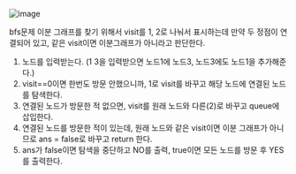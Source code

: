 ![image](https://user-images.githubusercontent.com/33195517/184799469-c04e0c38-6974-4ca5-bd43-dda29eee8589.png)

bfs문제
이분 그래프를 찾기 위해서 visit를 1, 2로 나눠서 표시하는데 만약 두 정점이 연결되어 있고, 같은 visit이면 이분그래프가 아니라고 판단한다.
1. 노드를 입력받는다. (1 3을 입력받으면 노드1에 노드3, 노드3에도 노드1을 추가해준다.)
2. visit==0이면 한번도 방문 안했으니까, 1로 visit를 바꾸고 해당 노드에 연결된 노드를 탐색한다.
3. 연결된 노드가 방문한 적 없으면, visit를 원래 노드와 다른(2)로 바꾸고 queue에 삽입한다.
4. 연결된 노드를 방문한 적이 있는데, 원래 노드와 같은 visit이면 이분 그래프가 아니므로 ans = false로 바꾸고 return 한다.
5. ans가 false이면 탐색을 중단하고 NO를 출력, true이면 모든 노드를 방문 후 YES를 출력한다.
